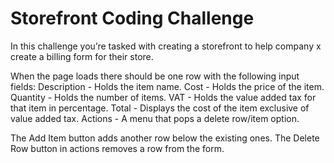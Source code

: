 # Storefront Coding Challenge

In this challenge you’re tasked with creating a storefront to help company x create a billing form for their store.

When the page loads there should be one row with the following input fields:
Description - Holds the item name.
Cost - Holds the price of the item.
Quantity - Holds the number of items.
VAT - Holds the value added tax for that item in percentage.
Total - Displays the cost of the item exclusive of value added tax.
Actions - A menu that pops a delete row/item option.

The Add Item button adds another row below the existing ones.
The Delete Row button in actions removes a row from the form.